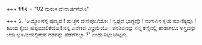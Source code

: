 +++
title = "02 ಮರುಳ ದೇವಾರ್ಚನೆಯೊ"

+++
2. 'ಅಯ್ಯೋ ನನ್ನ ಪುಣ್ಯವೆ ! ಹುಚ್ಚನ ದೇವಪೂಜೆಯೋ ! ಸ್ವಪ್ನದ ಭಾಗ್ಯವೊ ! ಮಗುವಿನ ಕೈಯ ಮಾಣಿಕ್ಯವೊ ! ಕಪಿಯ ಕೈಯ ಪುಷ್ಪಮಾಲಿಕೆಯೊ ! ನನ್ನ ವಿವೇಕದ ವಿಭ್ರಮೆಯೊ ! ಪರಶಿವನನ್ನು ನನ್ನ ಕಣ್ಣಿನಲ್ಲಿ ಕಂಡಾಗಲೂ ಅಸ್ತ್ರವನ್ನು ಬೇಡಿ ಭೂಮಿಯಲ್ಲಿರುವ ವರವನ್ನು ಪಡೆದೆನಲ್ಲಾ ?' ಎಂದು ನಿಟ್ಟುಸಿರಿಟ್ಟನು.